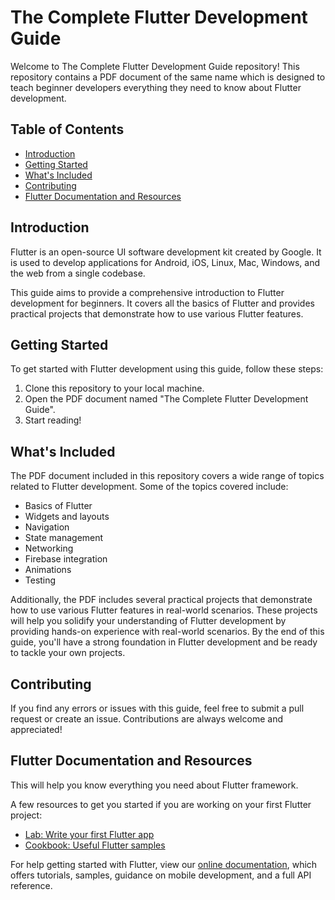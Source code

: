 # The Complete Flutter Development Guide

Welcome to The Complete Flutter Development Guide repository! This repository contains a PDF document of the same name which is designed to teach beginner developers everything they need to know about Flutter development.

## Table of Contents

- [Introduction](#introduction)
- [Getting Started](#getting-started)
- [What's Included](#whats-included)
- [Contributing](#contributing)
- [Flutter Documentation and Resources](#flutter-documentation-and-resources)

## Introduction

Flutter is an open-source UI software development kit created by Google. It is used to develop applications for Android, iOS, Linux, Mac, Windows, and the web from a single codebase.

This guide aims to provide a comprehensive introduction to Flutter development for beginners. It covers all the basics of Flutter and provides practical projects that demonstrate how to use various Flutter features.

## Getting Started

To get started with Flutter development using this guide, follow these steps:

1. Clone this repository to your local machine.
2. Open the PDF document named "The Complete Flutter Development Guide".
3. Start reading!

## What's Included

The PDF document included in this repository covers a wide range of topics related to Flutter development. Some of the topics covered include:

- Basics of Flutter
- Widgets and layouts
- Navigation
- State management
- Networking
- Firebase integration
- Animations
- Testing

Additionally, the PDF includes several practical projects that demonstrate how to use various Flutter features in real-world scenarios. These projects will help you solidify your understanding of Flutter development by providing hands-on experience with real-world scenarios. By the end of this guide, you'll have a strong foundation in Flutter development and be ready to tackle your own projects.

## Contributing

If you find any errors or issues with this guide, feel free to submit a pull request or create an issue. Contributions are always welcome and appreciated!

## Flutter Documentation and Resources

This will help you know everything you need about Flutter framework.

A few resources to get you started if you are working on your first Flutter project:

- [Lab: Write your first Flutter app](https://flutter.dev/docs/get-started/codelab)
- [Cookbook: Useful Flutter samples](https://flutter.dev/docs/cookbook)

For help getting started with Flutter, view our
[online documentation](https://flutter.dev/docs), which offers tutorials,
samples, guidance on mobile development, and a full API reference.
